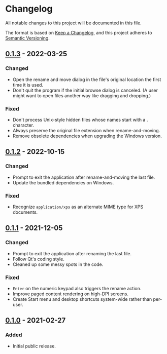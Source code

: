 # Changelog
All notable changes to this project will be documented in this file.

The format is based on [Keep a Changelog](https://keepachangelog.com/en/1.0.0/),
and this project adheres to [Semantic Versioning](https://semver.org/spec/v2.0.0.html).

## [0.1.3] - 2022-03-25
### Changed
* Open the rename and move dialog in the file's original location the first time it is used.
* Don't quit the program if the initial browse dialog is canceled. (A user might want to open files another way like dragging and dropping.)
### Fixed
* Don't process Unix-style hidden files whose names start with a `.` character.
* Always preserve the original file extension when rename-and-moving.
* Remove obsolete dependencies when upgrading the Windows version.

## [0.1.2] - 2022-10-15
### Changed
* Prompt to exit the application after rename-and-moving the last file.
* Update the bundled dependencies on Windows.
### Fixed
* Recognize `application/xps` as an alternate MIME type for XPS documents.

## [0.1.1] - 2021-12-05
### Changed
* Prompt to exit the application after renaming the last file.
* Follow Qt's coding style.
* Cleaned up some messy spots in the code.
### Fixed
* `Enter` on the numeric keypad also triggers the rename action.
* Improve paged content rendering on high-DPI screens.
* Create Start menu and desktop shortcuts system-wide rather than per-user.

## [0.1.0] - 2021-02-27
### Added
* Initial public release.

[Unreleased]: https://github.com/bmjcode/renamifier/compare/v0.1.3...HEAD
[0.1.3]: https://github.com/bmjcode/renamifier/compare/v0.1.2...v0.1.3
[0.1.2]: https://github.com/bmjcode/renamifier/compare/v0.1.1...v0.1.2
[0.1.1]: https://github.com/bmjcode/renamifier/compare/v0.1.0...v0.1.1
[0.1.0]: https://github.com/bmjcode/renamifier/releases/tag/v0.1.0

